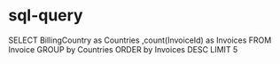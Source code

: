 # sql-query
SELECT  BillingCountry as Countries ,count(InvoiceId) as Invoices
FROM Invoice
GROUP by Countries
ORDER by Invoices DESC 
LIMIT 5


